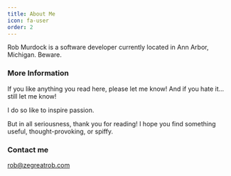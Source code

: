 ```yaml
---
title: About Me
icon: fa-user
order: 2
---
```


Rob Murdock is a software developer currently located in Ann Arbor, Michigan. Beware.

### More Information

If you like anything you read here, please let me know! And if you hate it... still let me know!

I do so like to inspire passion.

But in all seriousness, thank you for reading! I hope you find something useful, thought-provoking, or spiffy.


### Contact me

[rob@zegreatrob.com](mailto:rob@zegreatrob.com)
